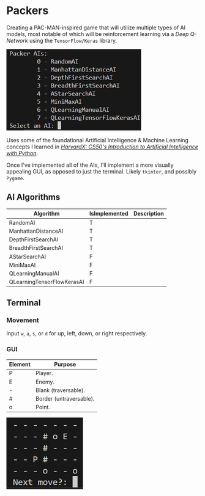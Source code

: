 # Packers

Creating a PAC-MAN-inspired game that will utilize multiple types of AI models, most notable of which will be reinforcement learning via a *Deep Q-Network* using the ```TensorFlow/Keras``` library.

![Screenshot of terminal's AI selection menu.](assets/terminalSelectAI.JPG)

Uses some of the foundational Artificial Intelligence & Machine Learning concepts I learned in [*HarvardX: CS50's Introduction to Artificial Intelligence with Python*](https://www.edx.org/learn/artificial-intelligence/harvard-university-cs50-s-introduction-to-artificial-intelligence-with-python).

Once I've implemented all of the AIs, I'll implement a more visually appealing GUI, as opposed to just the terminal. Likely  ```tkinter```, and possibly ```Pygame```.

## AI Algorithms
| Algorithm | IsImplemented | Description |
| --- | --- | --- |
| RandomAI | T |  |
| ManhattanDistanceAI | T |  |
| DepthFirstSearchAI | T |  |
| BreadthFirstSearchAI | T |  |
| AStarSearchAI | F |  |
| MiniMaxAI | F |  |
| QLearningManualAI | F |  |
| QLearningTensorFlowKerasAI | F |  |

## Terminal
### Movement
Input `w`, `a`, `s`, or `d` for up, left, down, or right respectively. 

### GUI
| Element | Purpose |
| --- | --- |
| P | Player. |
| E | Enemy. |
| - | Blank (traversable). |
| # | Border (untraversable). |
| o | Point. |

![Screenshot of terminal's AI board.](assets/terminalBoard.JPG)
